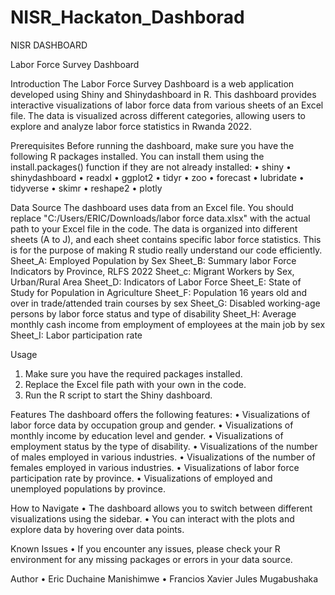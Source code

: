 # NISR_Hackaton_Dashborad
NISR DASHBOARD

Labor Force Survey Dashboard

Introduction
The Labor Force Survey Dashboard is a web application developed using Shiny and Shinydashboard in R. This dashboard provides interactive visualizations of labor force data from various sheets of an Excel file. The data is visualized across different categories, allowing users to explore and analyze labor force statistics in Rwanda 2022.

Prerequisites
Before running the dashboard, make sure you have the following R packages installed. You can install them using the install.packages() function if they are not already installed:
•	shiny
•	shinydashboard
•	readxl
•	ggplot2
•	tidyr
•	zoo
•	forecast
•	lubridate
•	tidyverse
•	skimr
•	reshape2
•	plotly

Data Source
The dashboard uses data from an Excel file. You should replace "C:/Users/ERIC/Downloads/labor force data.xlsx" with the actual path to your Excel file in the code. The data is organized into different sheets (A to J), and each sheet contains specific labor force statistics. This is for the purpose of making R studio really understand our code efficiently.
Sheet_A: Employed Population by Sex
Sheet_B: Summary labor Force Indicators by Province, RLFS 2022
Sheet_c: Migrant Workers by Sex, Urban/Rural Area
Sheet_D: Indicators of Labor Force
Sheet_E: State of Study for Population in Agriculture
Sheet_F: Population 16 years old and over in trade/attended train courses by sex
Sheet_G: Disabled working-age persons by labor force status and type of disability
Sheet_H: Average monthly cash income from employment of employees at the main job by sex
Sheet_I: Labor participation rate


Usage
1.	Make sure you have the required packages installed.
2.	Replace the Excel file path with your own in the code.
3.	Run the R script to start the Shiny dashboard.
   
Features
The dashboard offers the following features:
•	Visualizations of labor force data by occupation group and gender.
•	Visualizations of monthly income by education level and gender.
•	Visualizations of employment status by the type of disability.
•	Visualizations of the number of males employed in various industries.
•	Visualizations of the number of females employed in various industries.
•	Visualizations of labor force participation rate by province.
•	Visualizations of employed and unemployed populations by province.


How to Navigate
•	The dashboard allows you to switch between different visualizations using the sidebar.
•	You can interact with the plots and explore data by hovering over data points.

Known Issues
•	If you encounter any issues, please check your R environment for any missing packages or errors in your data source.

Author
•	Eric Duchaine Manishimwe
•	Francios Xavier Jules Mugabushaka

